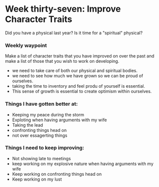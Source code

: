 # Week thirty-seven: Improve Character Traits

Did you have a physical last year? Is it time for a "spiritual" physical?

### Weekly waypoint

Make a list of character traits that you have improved on over the past and make a list of those that you wish to work on developing.

- we need to take care of both our physical and spiritual bodies.
- we need to see how much we have grown so we can be proud of ourselves.
- taking the time to inventory and feel produ of yourself is essential.
- This sense of growth is essential to create optimism within ourselves. 

### Things I have gotten better at:
- Keeping my peace during the storm
- Exploting when having arguments with my wife
- Taking the lead
- confronting things head on
- not over essagerting things

### Things I need to keep improving:
- Not showing late to meetings
- keep working on my explosive nature when having arguments with my wife
- Keep working on confronting things head on
- Keep working on my lust
